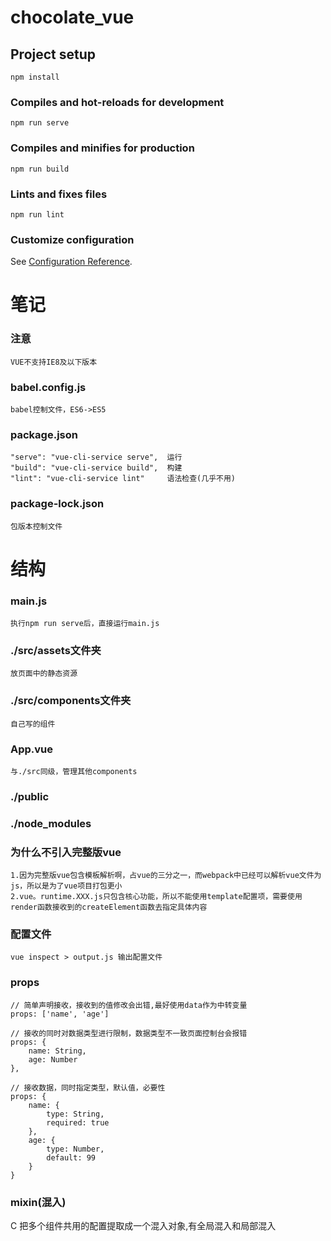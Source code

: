 # chocolate_vue

## Project setup

```
npm install
```

### Compiles and hot-reloads for development

```
npm run serve
```

### Compiles and minifies for production

```
npm run build
```

### Lints and fixes files

```
npm run lint
```

### Customize configuration

See [Configuration Reference](https://cli.vuejs.org/config/).

# 笔记

### 注意

    VUE不支持IE8及以下版本

### babel.config.js

    babel控制文件，ES6->ES5

### package.json

    "serve": "vue-cli-service serve",  运行
    "build": "vue-cli-service build",  构建
    "lint": "vue-cli-service lint"     语法检查(几乎不用)

### package-lock.json

    包版本控制文件

# 结构

### main.js

    执行npm run serve后，直接运行main.js

### ./src/assets文件夹

    放页面中的静态资源

### ./src/components文件夹

    自己写的组件

### App.vue

    与./src同级，管理其他components

### ./public

### ./node_modules

### 为什么不引入完整版vue

    1.因为完整版vue包含模板解析啊，占vue的三分之一，而webpack中已经可以解析vue文件为js，所以是为了vue项目打包更小
    2.vue。runtime.XXX.js只包含核心功能，所以不能使用template配置项，需要使用render函数接收到的createElement函数去指定具体内容

### 配置文件

    vue inspect > output.js 输出配置文件

### props

    // 简单声明接收，接收到的值修改会出错,最好使用data作为中转变量
    props: ['name', 'age']

    // 接收的同时对数据类型进行限制，数据类型不一致页面控制台会报错
    props: {
        name: String,
        age: Number
    },

    // 接收数据，同时指定类型，默认值，必要性
    props: {
        name: {
            type: String,
            required: true
        },
        age: {
            type: Number,
            default: 99
        }
    }

### mixin(混入)
C
    把多个组件共用的配置提取成一个混入对象,有全局混入和局部混入


     